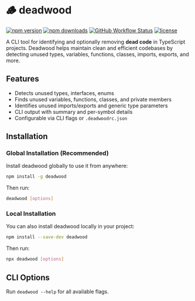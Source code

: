 # 🪵 deadwood

[![npm version](https://img.shields.io/npm/v/deadwood.svg)](https://www.npmjs.com/package/deadwood)
[![npm downloads](https://img.shields.io/npm/dm/deadwood.svg)](https://www.npmjs.com/package/deadwood)
[![GitHub Workflow Status](https://img.shields.io/github/actions/workflow/status/oliver-richman/deadwood/release.yml?branch=main)](https://github.com/oliver-richman/deadwood/actions)
[![license](https://img.shields.io/github/license/oliver-richman/deadwood.svg)](./LICENSE)


A CLI tool for identifying and optionally removing **dead code** in TypeScript projects. Deadwood helps maintain clean and efficient codebases by detecting unused types, variables, functions, classes, imports, exports, and more.

## Features

- Detects unused types, interfaces, enums
- Finds unused variables, functions, classes, and private members
- Identifies unused imports/exports and generic type parameters
- CLI output with summary and per-symbol details
- Configurable via CLI flags or `.deadwoodrc.json`

## Installation

### Global Installation (Recommended)

Install deadwood globally to use it from anywhere:

```bash
npm install -g deadwood
```

Then run:

```bash
deadwood [options]
```

### Local Installation

You can also install deadwood locally in your project:

```bash
npm install --save-dev deadwood
```

Then run:

```bash
npx deadwood [options]
```

## CLI Options

Run `deadwood --help` for all available flags.
